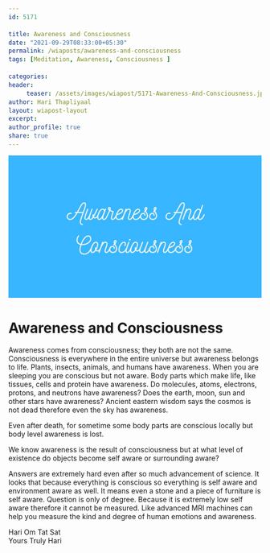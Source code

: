 ```yaml
--- 
id: 5171

title: Awareness and Consciousness
date: "2021-09-29T08:33:00+05:30"
permalink: /wiaposts/awareness-and-consciousness
tags: [Meditation, Awareness, Consciousness ]    

categories: 
header:
     teaser: /assets/images/wiapost/5171-Awareness-And-Consciousness.jpg
author: Hari Thapliyaal 
layout: wiapost-layout 
excerpt:  
author_profile: true 
share: true 
---
```


![Awareness and Consciousness](/assets/images/wiapost/5171-Awareness-And-Consciousness.jpg)    
   
# Awareness and Consciousness      
   
Awareness comes from consciousness; they both are not the same. Consciousness is everywhere in the entire universe but awareness belongs to life. Plants, insects, animals, and humans have awareness. When you are sleeping you are conscious but not aware. Body parts which make life, like tissues, cells and protein have awareness. Do molecules, atoms, electrons, protons, and neutrons have awareness? Does the earth, moon, sun and other stars have awareness? Ancient eastern wisdom says the cosmos is not dead therefore even the sky has awareness.    
    
Even after death, for sometime some body parts are conscious locally but body level awareness is lost.    
    
We know awareness is the result of consciousness but at what level of existence do objects become self aware or surrounding aware?     
    
Answers are extremely hard even after so much advancement of science. It looks that because everything is conscious so everything is self aware and environment aware as well. It means even a stone and a piece of furniture is self aware. Question is only of degree. Because it is extremely low self aware therefore it cannot be measured. Like advanced MRI machines can help you measure the kind and degree of human emotions and awareness.     
    
Hari Om Tat Sat     
Yours Truly Hari    
